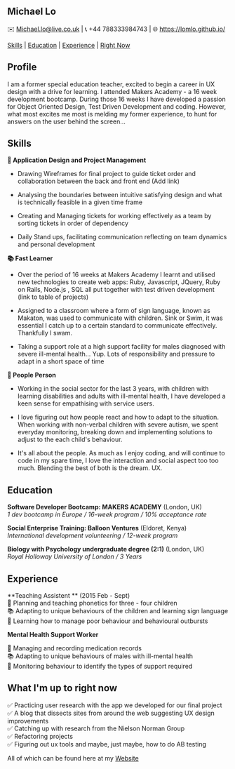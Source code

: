 ## Michael Lo

:envelope:  Michael.lo@live.co.uk | :telephone_receiver: +44 788333984743 | :globe_with_meridians: https://lomlo.github.io/

[Skills](#Skills) | [Education](#Education) | [Experience](#Experience) | [Right Now](#Rightnow)

<!-- + Be more specific and find examples
+ My life and my experience
+ Get other people to read the CV -->

## Profile

<!-- rewrite - seems fake  -->
I am a former special education teacher, excited to begin a career in UX design with a drive for learning. I attended Makers Academy - a 16 week development bootcamp. During those 16 weeks I have developed a passion for Object Oriented Design, Test Driven Development and coding. However, what most excites me most is melding my former experience, to hunt for answers on the user behind the screen...


## <a name="skills">Skills</a>
**:date: Application Design and Project Management**
+ Drawing Wireframes for final project to guide ticket order and collaboration between the back and front end (Add link)

+ Analysing the boundaries between intuitive satisfying design and what is technically feasible in a given time frame  

+ Creating and Managing tickets for working effectively as a team by sorting tickets in order of dependency

+ Daily Stand ups, facilitating communication reflecting on team dynamics and personal development

**:books: Fast Learner**
<!-- maybe mention full stack, MVC, request response relationships here?? -->
+  Over the period of 16 weeks at Makers Academy I learnt and utilised new technologies to create web apps: Ruby,  Javascript, JQuery, Ruby on Rails, Node.js , SQL all put together with test driven development (link to table of projects)

+  Assigned to a classroom where a form of sign language, known as Makaton, was used to communicate with children. Sink or Swim, it was essential I catch up to a certain standard to communicate effectively. Thankfully I swam.

+ Taking a support role at a high support facility for males diagnosed with severe ill-mental health... Yup. Lots of responsibility and pressure to adapt in a short space of time

**:couple_with_heart: People Person**
+  Working in the social sector for the last 3 years, with children with learning disabilities and adults with ill-mental health, I have developed a keen sense for empathising with service users.

+  I love figuring out how people react and how to adapt to the situation. When working with non-verbal children with severe autism, we spent everyday monitoring, breaking down and implementing solutions to adjust to the each child's behaviour.

+  It's all about the people. As much as I enjoy coding, and will continue to code in my spare time, I love the interaction and social aspect too too much. Blending the best of both is the dream. UX.

<!-- --add more people people skill comments -- relatable experiences -- accessibility -->

## <a name="Education">Education</a>
**Software Developer Bootcamp: MAKERS ACADEMY** (London, UK)  
*1 dev bootcamp in Europe  /  16-week program  /  10% acceptance rate*

**Social Enterprise Training: Balloon Ventures** (Eldoret, Kenya)    
*International development volunteering  /  12-week program*

**Biology with Psychology undergraduate degree (2:1)** (London, UK)  
*Royal Holloway University of London / 3 Years*

<!-- ====Add projects section!!!!!===== -->


## <a name="Experience">Experience</a>

**Teaching Assistent ** (2015 Feb - Sept)  
:date: Planning and teaching phonetics for three - four children <br/>
:books: Adapting to unique behaviours of the children and learning sign language<br/>
:couple_with_heart: Learning how to manage poor behaviour and behavioural outbursts

**Mental Health Support Worker**

:date: Managing and recording medication records <br/>
:books: Adapting to unique behaviours of males with ill-mental health <br/>
:couple_with_heart: Monitoring behaviour to identify the types of support  required 

## <a name="Rightnow">What I'm up to right now </a>

:white_check_mark: Practicing user research with the app we developed for our final project <br/>
:white_check_mark: A blog that dissects sites from around the web suggesting UX design improvements <br/>
:white_check_mark: Catching up with research from the Nielson Norman Group <br/>
:white_check_mark: Refactoring projects <br/>
:white_check_mark: Figuring out ux tools and maybe, just maybe, how to do AB testing


All of which can be found here at my [Website](https://lomlo.github.io/)

<!-- what is the final Project???
github and linkedin profile links -->
<!-- What people are saying -->
